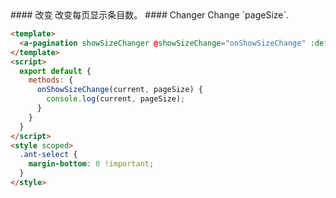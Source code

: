 
<cn>
#### 改变
改变每页显示条目数。
</cn>

<us>
#### Changer
Change `pageSize`.
</us>

```html
<template>
  <a-pagination showSizeChanger @showSizeChange="onShowSizeChange" :defaultCurrent="3" :total="500" />
</template>
<script>
  export default {
    methods: {
      onShowSizeChange(current, pageSize) {
        console.log(current, pageSize);
      }
    }
  }
</script>
<style scoped>
  .ant-select {
    margin-bottom: 0 !important;
  }
</style>
```

